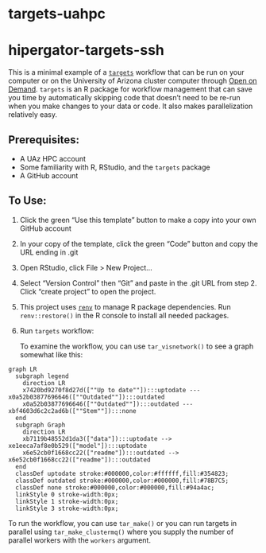 
<!-- README.md is generated from README.Qmd. Please edit that file -->

# targets-uahpc

<!-- badges: start -->
<!-- badges: end -->
<!-- README.md is generated from README.Rmd. Please edit that file -->

# hipergator-targets-ssh

<!-- badges: start -->
<!-- badges: end -->

This is a minimal example of a
[`targets`](https://docs.ropensci.org/targets/) workflow that can be run
on your computer or on the University of Arizona cluster computer
through [Open on Demand](https://ood.hpc.arizona.edu/). `targets` is an
R package for workflow management that can save you time by
automatically skipping code that doesn’t need to be re-run when you make
changes to your data or code. It also makes parallelization relatively
easy.

## Prerequisites:

- A UAz HPC account
- Some familiarity with R, RStudio, and the `targets` package
- A GitHub account

## To Use:

1.  Click the green “Use this template” button to make a copy into your
    own GitHub account

2.  In your copy of the template, click the green “Code” button and copy
    the URL ending in .git

3.  Open RStudio, click File \> New Project…

4.  Select “Version Control” then “Git” and paste in the .git URL from
    step 2. Click “create project” to open the project.

5.  This project uses
    [`renv`](https://rstudio.github.io/renv/articles/renv.html) to
    manage R package dependencies. Run `renv::restore()` in the R
    console to install all needed packages.

6.  Run `targets` workflow:

    To examine the workflow, you can use `tar_visnetwork()` to see a
    graph somewhat like this:

``` mermaid
graph LR
  subgraph legend
    direction LR
    x7420bd9270f8d27d([""Up to date""]):::uptodate --- x0a52b03877696646([""Outdated""]):::outdated
    x0a52b03877696646([""Outdated""]):::outdated --- xbf4603d6c2c2ad6b([""Stem""]):::none
  end
  subgraph Graph
    direction LR
    xb7119b48552d1da3(["data"]):::uptodate --> xe1eeca7af8e0b529(["model"]):::uptodate
    x6e52cb0f1668cc22(["readme"]):::outdated --> x6e52cb0f1668cc22(["readme"]):::outdated
  end
  classDef uptodate stroke:#000000,color:#ffffff,fill:#354823;
  classDef outdated stroke:#000000,color:#000000,fill:#78B7C5;
  classDef none stroke:#000000,color:#000000,fill:#94a4ac;
  linkStyle 0 stroke-width:0px;
  linkStyle 1 stroke-width:0px;
  linkStyle 3 stroke-width:0px;
```

To run the workflow, you can use `tar_make()` or you can run targets in
parallel using `tar_make_clustermq()` where you supply the number of
parallel workers with the `workers` argument.
